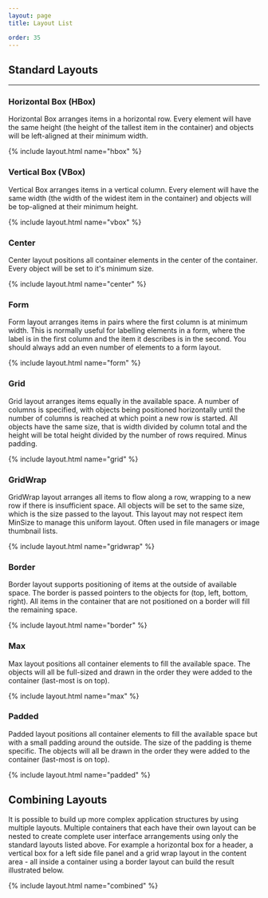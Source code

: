 ```yaml
---
layout: page
title: Layout List

order: 35
---
```


## Standard Layouts

---

### Horizontal Box (HBox)

Horizontal Box arranges items in a horizontal row.
Every element will have the same height (the height of the tallest item in the container)
and objects will be left-aligned at their minimum width.

{% include layout.html name="hbox" %}

### Vertical Box (VBox)

Vertical Box arranges items in a vertical column.
Every element will have the same width (the width of the widest item in the container)
and objects will be top-aligned at their minimum height.

{% include layout.html name="vbox" %}

### Center

Center layout positions all container elements in the center of the container.
Every object will be set to it's minimum size.

{% include layout.html name="center" %}

### Form

Form layout arranges items in pairs where the first column is at minimum width.
This is normally useful for labelling elements in a form, where the label is in the first
column and the item it describes is in the second.
You should always add an even number of elements to a form layout.

{% include layout.html name="form" %}

### Grid

Grid layout arranges items equally in the available space.
A number of columns is specified, with objects being positioned horizontally
until the number of columns is reached at which point a new row is started.
All objects have the same size, that is width divided by column total and
the height will be total height divided by the number of rows required. Minus padding.

{% include layout.html name="grid" %}

### GridWrap

GridWrap layout arranges all items to flow along a row, wrapping to a new row if there is insufficient space.
All objects will be set to the same size, which is the size passed to the layout.
This layout may not respect item MinSize to manage this uniform layout.
Often used in file managers or image thumbnail lists.

{% include layout.html name="gridwrap" %}

### Border

Border layout supports positioning of items at the outside of available space.
The border is passed pointers to the objects for (top, left, bottom, right).
All items in the container that are not positioned on a border will fill the remaining space.

{% include layout.html name="border" %}

### Max

Max layout positions all container elements to fill the available space.
The objects will all be full-sized and drawn in the order they were added
to the container (last-most is on top).

{% include layout.html name="max" %}

### Padded

Padded layout positions all container elements to fill the available space
but with a small padding around the outside. The size of the padding is theme
specific. The objects will all be drawn in the order they were added
to the container (last-most is on top).

{% include layout.html name="padded" %}

## Combining Layouts

It is possible to build up more complex application structures by using multiple layouts.
Multiple containers that each have their own layout can be nested to create complete user 
interface arrangements using only the standard layouts listed above.
For example a horizontal box for a header, a vertical box for a left side file panel and a grid 
wrap layout in the content area - all inside a container using a border layout can build the result illustrated below.

{% include layout.html name="combined" %}
